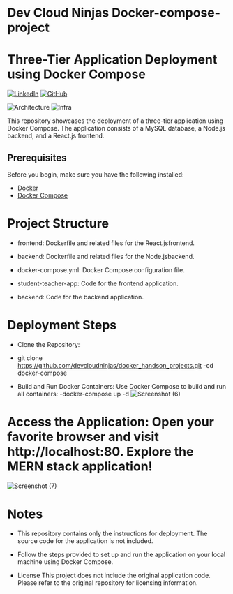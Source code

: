 # Dev Cloud Ninjas Docker-compose-project 
# Three-Tier Application Deployment using Docker Compose
[![LinkedIn](https://img.shields.io/badge/Connect%20with%20me%20on-LinkedIn-blue.svg)](https://www.linkedin.com/in/osagie-anolu-963b78216/)
[![GitHub](https://img.shields.io/github/stars/AmanPathak-DevOps.svg?style=social)](https://github.com/nolunchbreaks)


![Architecture](assets/Infra.gif)
![Infra](https://github.com/user-attachments/assets/a31549c9-b299-40d6-83c2-84f9b8558924)

This repository showcases the deployment of a three-tier application using Docker Compose. The application consists of a MySQL database, a Node.js backend, and a React.js frontend.

## Prerequisites

Before you begin, make sure you have the following installed:

- [Docker](https://www.docker.com/get-started)
- [Docker Compose](https://docs.docker.com/compose/install/)


# Project Structure
- frontend: Dockerfile and related files for the React.jsfrontend.

- backend: Dockerfile and related files for the Node.jsbackend.

- docker-compose.yml: Docker Compose configuration file.

- student-teacher-app: Code for the frontend application.

- backend: Code for the backend application.

# Deployment Steps
- Clone the Repository:

- git clone https://github.com/devcloudninjas/docker_handson_projects.git
  -cd docker-compose

- Build and Run Docker Containers: Use Docker Compose to build and run all containers:
    -docker-compose up -d
  ![Screenshot (6)](https://github.com/user-attachments/assets/096afa1d-f447-4a28-aedb-48c6ebbfe583)

# Access the Application: Open your favorite browser and visit http://localhost:80. Explore the MERN stack application! 
![Screenshot (7)](https://github.com/user-attachments/assets/1fa236e5-af10-416f-8e45-f042a05cce14)

# Notes
- This repository contains only the instructions for deployment. The source code for the application is not included.

- Follow the steps provided to set up and run the application on your local machine using Docker Compose.

- License
   This project does not include the original application code. Please refer to the original repository for licensing information.
